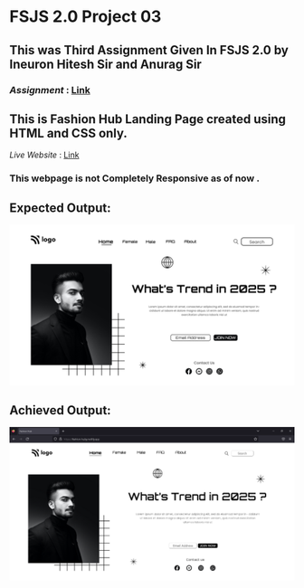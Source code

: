 # FSJS 2.0 Project 03

## This was Third Assignment Given In FSJS 2.0 by Ineuron Hitesh Sir and Anurag Sir

### _Assignment_ : [Link](https://github.com/anuragtiwarime/fsjs2/blob/main/Week%2003/readme.md) 

## This is **Fashion Hub** Landing Page created using **HTML** and **CSS** only.

_Live Website_ : [Link](https://fashion-huby.netlify.app/)

### This webpage is  not Completely Responsive as of now .
## **Expected Output:**
![FASHION HUB](./output.png)

## **Achieved Output:**
![FASHION HUB](./FASHION-HUB.png)

